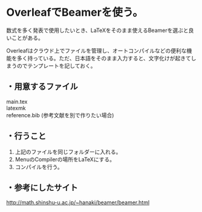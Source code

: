 # OverleafでBeamerを使う。

数式を多く発表で使用したいとき、LaTeXをそのまま使えるBeamerを選ぶと良いことがある。

Overleafはクラウド上でファイルを管理し、オートコンパイルなどの便利な機能を多く持っている。ただ、日本語をそのまま入力すると、文字化けが起きてしまうのでテンプレートを記しておく。

## ・用意するファイル  
main.tex  
latexmk  
reference.bib (参考文献を別で作りたい場合)

## ・行うこと
1. 上記のファイルを同じフォルダーに入れる。
2. MenuのCompilerの場所をLaTeXにする。
3. コンパイルを行う。


## ・参考にしたサイト
http://math.shinshu-u.ac.jp/~hanaki/beamer/beamer.html

